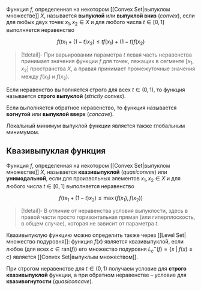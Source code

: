 
Функция $f$, определенная на некотором [[Convex Set|выпуклом множестве]] $X$, называется **выпуклой** или **выпуклой вниз** (*convex*), если для любых двух точек $x_1, x_2 \in X$ и для любого числа $t \in [0,1]$ выполняется неравенство

$$
f(tx_1 + (1-t)x_2) ≤ tf(x_1) + (1-t) f(x_2)
$$

>[!detail]-
При варьировании параметра $t$ левая часть неравенства принимает значения функции $f$ для точек, лежащих в сегменте $[x_1, x_2]$ пространства $X$, а правая принимает промежуточные значения между $f(x_1)$ и $f(x_2)$. 

Если неравенство выполняется строго для всех $t \in (0,1)$, то функция называется **строго выпуклой** (*strictly convex*). 

Если выполняется обратное неравенство, то функция называется **вогнутой** или **выпуклой вверх** (*concave*).

Локальный минимум выпуклой функции является также глобальным минимумом.

## Квазивыпуклая функция

Функция $f$, определенная на некотором [[Convex Set|выпуклом множестве]] $X$, называется **квазивыпуклой** (*quasiconvex*) или **унимодальной**, если для произвольных элементов $x_1, x_2 ∈ X$ и для любого числа $t \in [0,1]$ выполняется неравенство

$$
f(tx_1 + (1-t)x_2) ≤ \max \left( f(x_1), f(x_2) \right)
$$

>[!detail]-
В отличие от неравенства условия выпуклости, здесь в правой части просто горизонтальная прямая (или гиперплоскость, в общем случае), которая не зависит от параметра $t$. 

Квазивыпуклую функцию можно определить также через [[Level Set|множество подуровня]]: функция $f(x)$ является квазивыпуклой, если любое (для всех $c∈\text{ran} (f)$) его множество подуровня $L^-_c(f) = \{ x \;|\; f(x) ≤ c \}$ является [[Convex Set|выпуклым множеством]].

При строгом неравенстве для $t \in (0,1)$ получаем условие для **строго квазивыпуклой** функции, а при обратном неравенстве – условие для **квазивогнутости** (*quasiconcave*).

